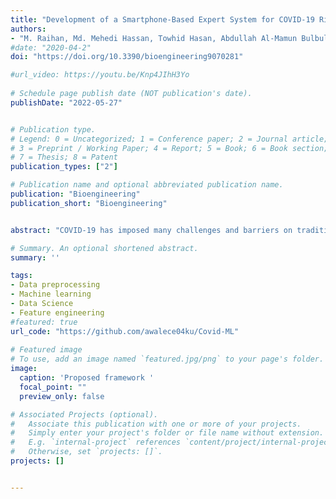 ```yaml
---
title: "Development of a Smartphone-Based Expert System for COVID-19 Risk Prediction at Early Stage"
authors:
- "M. Raihan, Md. Mehedi Hassan, Towhid Hasan, Abdullah Al-Mamun Bulbul, Md. Kamrul Hasan, Md. Shahadat Hossain, Dipa Shuvo Roy, Md. Abdul Awal"
#date: "2020-04-2"
doi: "https://doi.org/10.3390/bioengineering9070281"

#url_video: https://youtu.be/Knp4JIhH3Yo
  
# Schedule page publish date (NOT publication's date).
publishDate: "2022-05-27"


# Publication type.
# Legend: 0 = Uncategorized; 1 = Conference paper; 2 = Journal article;
# 3 = Preprint / Working Paper; 4 = Report; 5 = Book; 6 = Book section;
# 7 = Thesis; 8 = Patent
publication_types: ["2"]

# Publication name and optional abbreviated publication name.
publication: "Bioengineering"
publication_short: "Bioengineering"


abstract: "COVID-19 has imposed many challenges and barriers on traditional healthcare systems due to the high risk of being infected by the coronavirus. Modern electronic devices like smartphones with information technology can play an essential role in handling the current pandemic by contributing to different telemedical services. This study has focused on determining the presence of this virus by employing smartphone technology, as it is available to a large number of people. A publicly available COVID-19 dataset consisting of 33 features has been utilized to develop the aimed model, which can be collected from an in-house facility. The chosen dataset has positive and negative samples, demonstrating a high imbalance of class populations. The Adaptive Synthetic (ADASYN) has been applied to overcome the class imbalance problem with imbalanced data. Ten optimal features are chosen from the given 33 features, employing two different feature selection algorithms, such as K Best and recursive feature elimination methods. Mainly, three classification schemes, Random Forest (RF), eXtreme Gradient Boosting (XGB), and Support Vector Machine (SVM), have been applied for the ablation studies, where the accuracy from the XGB, RF, and SVM classifiers achieved , , and , respectively. As the XGB algorithm confers the best results, it has been implemented in designing the Android operating system base and web applications. By analyzing 10 users’ questionnaires, the developed expert system can predict the presence of COVID-19 in the human body of the primary suspect. The preprocessed data and codes are available on the GitHub repository."

# Summary. An optional shortened abstract.
summary: ''

tags:
- Data preprocessing 
- Machine learning 
- Data Science 
- Feature engineering 
#featured: true
url_code: "https://github.com/awalece04ku/Covid-ML"
  
# Featured image
# To use, add an image named `featured.jpg/png` to your page's folder.
image:
  caption: 'Proposed framework '
  focal_point: ""
  preview_only: false

# Associated Projects (optional).
#   Associate this publication with one or more of your projects.
#   Simply enter your project's folder or file name without extension.
#   E.g. `internal-project` references `content/project/internal-project/index.md`.
#   Otherwise, set `projects: []`.
projects: []


---
```

